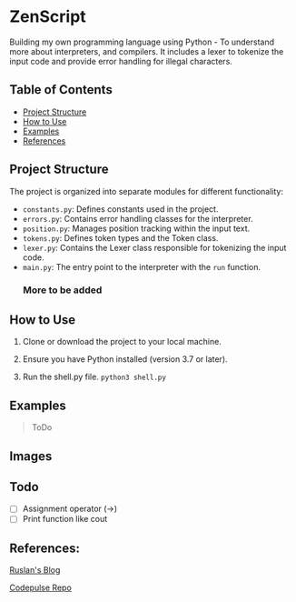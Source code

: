 # ZenScript
Building my own programming language using Python - To understand more about interpreters, and compilers. It includes a lexer to tokenize the input code and provide error handling for illegal characters.

## Table of Contents
- [Project Structure](#project-structure)
- [How to Use](#how-to-use)
- [Examples](#examples)
- [References](#references)

## Project Structure

The project is organized into separate modules for different functionality:

- `constants.py`: Defines constants used in the project.
- `errors.py`: Contains error handling classes for the interpreter.
- `position.py`: Manages position tracking within the input text.
- `tokens.py`: Defines token types and the Token class.
- `lexer.py`: Contains the Lexer class responsible for tokenizing the input code.
- `main.py`: The entry point to the interpreter with the `run` function.
  ### More to be added

## How to Use

1. Clone or download the project to your local machine.

2. Ensure you have Python installed (version 3.7 or later).

3. Run the shell.py file. ``` python3 shell.py ```


## Examples
>ToDo

## Images


## Todo
- [ ] Assignment operator (->)
- [ ] Print function like cout 

## References:

[Ruslan's Blog](https://ruslanspivak.com/lsbasi-part1/)

[Codepulse Repo](https://github.com/davidcallanan/py-myopl-code)

